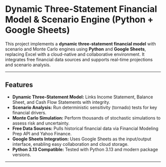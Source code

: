# Dynamic Three-Statement Financial Model & Scenario Engine (Python + Google Sheets)

This project implements a **dynamic three-statement financial model** with scenario and Monte Carlo engines using **Python** and **Google Sheets**, replacing Excel with a cloud-native and collaborative environment. It integrates free financial data sources and supports real-time projections and scenario analysis.

---

## Features

- **Dynamic Three-Statement Model:** Links Income Statement, Balance Sheet, and Cash Flow Statements with integrity.
- **Scenario Analysis:** Run deterministic sensitivity (tornado) tests for key financial drivers.
- **Monte Carlo Simulation:** Perform thousands of stochastic simulations to assess risk and uncertainty.
- **Free Data Sources:** Pulls historical financial data via Financial Modeling Prep API and Yahoo Finance.
- **Google Sheets Integration:** Uses Google Sheets as the input/output interface, enabling easy collaboration and cloud storage.
- **Python 3.13 Compatible:** Tested with Python 3.13 and modern package versions.

---
